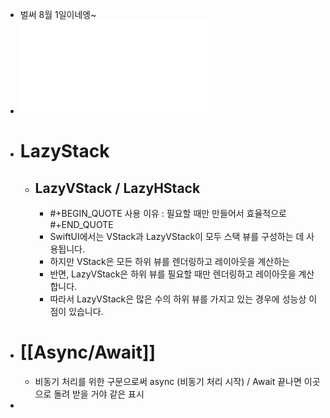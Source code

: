 - 벌써 8월 1일이네엥~
- ![20230801_SwiftUI 4_2.pdf](../assets/20230801_SwiftUI_4_2_1690862907842_0.pdf)
- # LazyStack
	- ## LazyVStack / LazyHStack
		- #+BEGIN_QUOTE
		  사용 이유 : 필요할 때만 만들어서 효율적으로
		  #+END_QUOTE
		- SwiftUI에서는 VStack과 LazyVStack이 모두 스택 뷰를 구성하는 데 사용됩니다.
		- 하지만 VStack은 모든 하위 뷰를 렌더링하고 레이아웃을 계산하는
		- 반면, LazyVStack은 하위 뷰를 필요할 때만 렌더링하고 레이아웃을 계산합니다.
		- 따라서 LazyVStack은 많은 수의 하위 뷰를 가지고 있는 경우에 성능상 이점이 있습니다.
- # [[Async/Await]]
	- 비동기 처리를 위한 구문으로써 async (비동기 처리 시작) / Await 끝나면 이곳으로 돌려 받을 거야 같은 표시
-